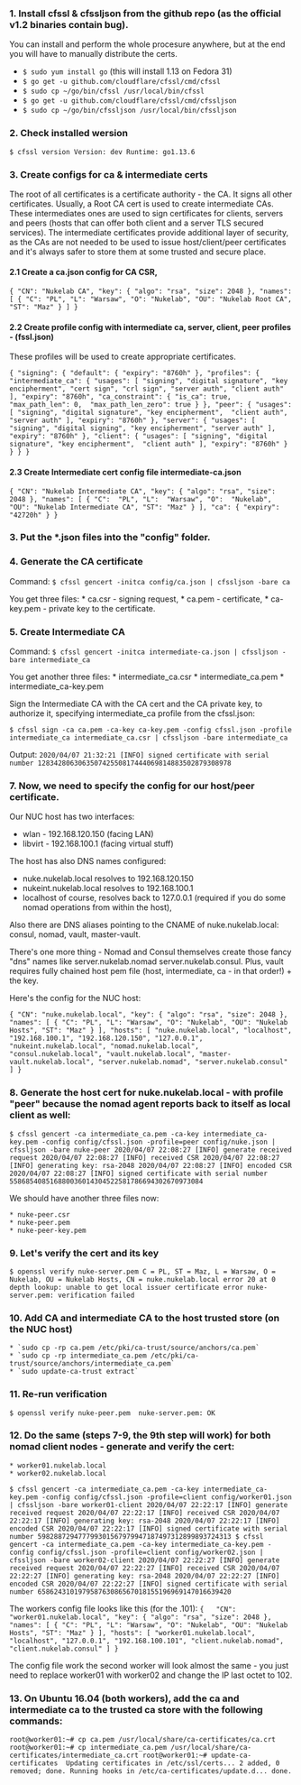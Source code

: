 ### 1. Install cfssl & cfssljson from the github repo (as the official v1.2 binaries contain bug).

You can install and perform the whole procesure anywhere, but at the end you will have to manually distribute the certs.

* `$ sudo yum install go` (this will install 1.13 on Fedora 31)
* `$ go get -u github.com/cloudflare/cfssl/cmd/cfssl`
* `$ sudo cp ~/go/bin/cfssl /usr/local/bin/cfssl`
* `$ go get -u github.com/cloudflare/cfssl/cmd/cfssljson`
* `$ sudo cp ~/go/bin/cfssljson /usr/local/bin/cfssljson`

### 2. Check installed wersion 
``
$ cfssl version
Version: dev
Runtime: go1.13.6
``

### 3. Create configs for ca & intermediate certs

The root of all certificates is a certificate authority - the CA. It signs all other certificates. Usually, a Root CA cert is used to create intermediate CAs. These intermediates ones are used to sign certificates for clients, servers and peers (hosts that can offer both client and a server TLS secured services). The intermediate certificates provide additional layer of security, as the CAs are not needed to be used to issue host/client/peer certificates and it's always safer to store them at some trusted and secure place.

#### 2.1 Create a __ca.json__ config for CA CSR, 
``
{
  "CN": "Nukelab CA",
  "key": {
    "algo": "rsa",
    "size": 2048
  },
  "names": [
  {
    "C": "PL",
    "L": "Warsaw",
    "O": "Nukelab",
    "OU": "Nukelab Root CA",
    "ST": "Maz"
  }
 ]
}
``

#### 2.2 Create profile config with intermediate ca, server, client, peer profiles - (__fssl.json__)

These profiles will be used to create appropriate certificates.

``
{
  "signing": {
    "default": {
      "expiry": "8760h"
    },
    "profiles": {
      "intermediate_ca": {
        "usages": [
            "signing",
            "digital signature",
            "key encipherment",
            "cert sign",
            "crl sign",
            "server auth",
            "client auth"
        ],
        "expiry": "8760h",
        "ca_constraint": {
            "is_ca": true,
            "max_path_len": 0, 
            "max_path_len_zero": true
        }
      },
      "peer": {
        "usages": [
            "signing",
            "digital signature",
            "key encipherment", 
            "client auth",
            "server auth"
        ],
        "expiry": "8760h"
      },
      "server": {
        "usages": [
          "signing",
          "digital signing",
          "key encipherment",
          "server auth"
        ],
        "expiry": "8760h"
      },
      "client": {
        "usages": [
          "signing",
          "digital signature",
          "key encipherment", 
          "client auth"
        ],
        "expiry": "8760h"
      }
    }
  }
}
``

#### 2.3 Create Intermediate cert config file intermediate-ca.json
``
{
  "CN": "Nukelab Intermediate CA",
  "key": {
    "algo": "rsa",
    "size": 2048
  },
  "names": [
    {
      "C":  "PL",
      "L":  "Warsaw",
      "O":  "Nukelab",
      "OU": "Nukelab Intermediate CA",
      "ST": "Maz"
    }
  ],
  "ca": {
    "expiry": "42720h"
  }
}
``

### 3. Put the __\*.json__ files into the "config" folder.

### 4. Generate the CA certificate

Command:  `$ cfssl gencert -initca config/ca.json | cfssljson -bare ca`

You get three files:
	* ca.csr - signing request,
	* ca.pem - certificate,
	* ca-key.pem - private key to the certificate.

### 5. Create Intermediate CA

Command: `$ cfssl gencert -initca intermediate-ca.json | cfssljson -bare intermediate_ca`

You get another three files:
	* intermediate_ca.csr
	* intermediate_ca.pem
	* intermediate_ca-key.pem

Sign the Intermediate CA with the CA cert and the CA private key, to authorize it, specifying intermediate_ca profile from the cfssl.json: 

`$ cfssl sign -ca ca.pem -ca-key ca-key.pem -config cfssl.json -profile intermediate_ca intermediate_ca.csr | cfssljson -bare intermediate_ca`

Output:
``2020/04/07 21:32:21 [INFO] signed certificate with serial number 128342806306350742550817444069814883502879308978
``

### 7. Now, we need to specify the config for our host/peer certificate. 

Our NUC host has two interfaces: 

* wlan - 192.168.120.150 (facing LAN)
* libvirt - 192.168.100.1 (facing virtual stuff)

The host has also DNS names configured:

* nuke.nukelab.local resolves to 192.168.120.150
* nukeint.nukelab.local resolves to 192.168.100.1
* localhost of course, resolves back to 127.0.0.1 (required if you do some nomad operations from within the host),

Also there are DNS aliases pointing to the CNAME of nuke.nukelab.local:
consul, nomad, vault, master-vault.

There's one more thing - Nomad and Consul themselves create those fancy "dns" names like server.nukelab.nomad server.nukelab.consul.
Plus, vault requires fully chained host pem file (host, intermediate, ca - in that order!) + the key.

Here's the config for the NUC host:

``
{
  "CN": "nuke.nukelab.local",
  "key": {
    "algo": "rsa",
    "size": 2048
  },
  "names": [
  {
    "C": "PL",
    "L": "Warsaw",
    "O": "Nukelab",
    "OU": "Nukelab Hosts",
    "ST": "Maz"
  }
  ],
  "hosts": [
    "nuke.nukelab.local",
    "localhost",
    "192.168.100.1",
    "192.168.120.150",
    "127.0.0.1",
    "nukeint.nukelab.local",
    "nomad.nukelab.local",
    "consul.nukelab.local",
    "vault.nukelab.local",
    "master-vault.nukelab.local",
    "server.nukelab.nomad",
    "server.nukelab.consul"
  ]
}
``

### 8. Generate the host cert for nuke.nukelab.local - with profile "peer" because the nomad agent reports back to itself as local client as well:

``
$ cfssl gencert -ca intermediate_ca.pem -ca-key intermediate_ca-key.pem -config config/cfssl.json -profile=peer config/nuke.json | cfssljson -bare nuke-peer
2020/04/07 22:08:27 [INFO] generate received request
2020/04/07 22:08:27 [INFO] received CSR
2020/04/07 22:08:27 [INFO] generating key: rsa-2048
2020/04/07 22:08:27 [INFO] encoded CSR
2020/04/07 22:08:27 [INFO] signed certificate with serial number 558685408516880036014304522581786694302670973084
``

We should have another three files now:

	* nuke-peer.csr
	* nuke-peer.pem
	* nuke-peer-key.pem

### 9. Let's verify the cert and its key
``
$ openssl verify nuke-server.pem
C = PL, ST = Maz, L = Warsaw, O = Nukelab, OU = Nukelab Hosts, CN = nuke.nukelab.local
error 20 at 0 depth lookup: unable to get local issuer certificate
error nuke-server.pem: verification failed
``

### 10. Add CA and intermediate CA to the host trusted store (on the NUC host)

	* `sudo cp -rp ca.pem /etc/pki/ca-trust/source/anchors/ca.pem`
	* `sudo cp -rp intermediate_ca.pem /etc/pki/ca-trust/source/anchors/intermediate_ca.pem`
	* `sudo update-ca-trust extract`

### 11. Re-run verification

``
$ openssl verify nuke-peer.pem 
nuke-server.pem: OK
``

### 12. Do the same (steps 7-9, the 9th step will work) for both nomad client nodes - generate and verify the cert:

	* worker01.nukelab.local
	* worker02.nukelab.local

``
$ cfssl gencert -ca intermediate_ca.pem -ca-key intermediate_ca-key.pem -config config/cfssl.json -profile=client config/worker01.json | cfssljson -bare worker01-client
2020/04/07 22:22:17 [INFO] generate received request
2020/04/07 22:22:17 [INFO] received CSR
2020/04/07 22:22:17 [INFO] generating key: rsa-2048
2020/04/07 22:22:17 [INFO] encoded CSR
2020/04/07 22:22:17 [INFO] signed certificate with serial number 598288729477799301567979947187497312899893724313
$ cfssl gencert -ca intermediate_ca.pem -ca-key intermediate_ca-key.pem -config config/cfssl.json -profile=client config/worker02.json | cfssljson -bare worker02-client
2020/04/07 22:22:27 [INFO] generate received request
2020/04/07 22:22:27 [INFO] received CSR
2020/04/07 22:22:27 [INFO] generating key: rsa-2048
2020/04/07 22:22:27 [INFO] encoded CSR
2020/04/07 22:22:27 [INFO] signed certificate with serial number 658624310197958763086567018155196969147016639420
``

The workers config file looks like this (for the .101):
``
{  
  "CN": "worker01.nukelab.local",
  "key": {
    "algo": "rsa",
    "size": 2048
  },
  "names": [
  {
    "C": "PL",
    "L": "Warsaw",
    "O": "Nukelab",
    "OU": "Nukelab Hosts",
    "ST": "Maz"
  }
  ],
  "hosts": [
    "worker01.nukelab.local",
    "localhost",
    "127.0.0.1",
    "192.168.100.101",
    "client.nukelab.nomad",
    "client.nukelab.consul"
  ]
}
``

The config file work the second worker will look almost the same - you just need to replace worker01 with worker02 and change the IP last octet to 102.

### 13. On Ubuntu 16.04 (both workers), add the ca and intermediate ca to the trusted ca store with the following commands:

``
root@worker01:~# cp ca.pem /usr/local/share/ca-certificates/ca.crt
root@worker01:~# cp intermediate_ca.pem /usr/local/share/ca-certificates/intermediate_ca.crt
root@worker01:~# update-ca-certificates 
Updating certificates in /etc/ssl/certs...
2 added, 0 removed; done.
Running hooks in /etc/ca-certificates/update.d...
done.
``

